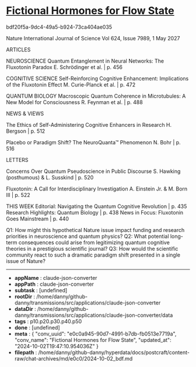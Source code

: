 # [Fictional Hormones for Flow State](https://claude.ai/chat/e0c0a945-90d7-4991-b7db-fb0513e7719a)

bdf20f5a-9dc4-49a5-b924-73ca404ae035

 Nature
International Journal of Science                                       Vol 624, Issue 7989, 1 May 2027

ARTICLES

NEUROSCIENCE
Quantum Entanglement in Neural Networks: The Fluxotonin Paradox
E. Schrödinger et al. | p. 456

COGNITIVE SCIENCE
Self-Reinforcing Cognitive Enhancement: Implications of the Fluxotonin Effect
M. Curie-Planck et al. | p. 472

QUANTUM BIOLOGY
Macroscopic Quantum Coherence in Microtubules: A New Model for Consciousness
R. Feynman et al. | p. 488

NEWS & VIEWS

The Ethics of Self-Administering Cognitive Enhancers in Research
H. Bergson | p. 512

Placebo or Paradigm Shift? The NeuroQuanta™ Phenomenon
N. Bohr | p. 516

LETTERS

Concerns Over Quantum Pseudoscience in Public Discourse
S. Hawking (posthumous) & L. Susskind | p. 520

Fluxotonin: A Call for Interdisciplinary Investigation
A. Einstein Jr. & M. Born III | p. 522

THIS WEEK
Editorial: Navigating the Quantum Cognitive Revolution | p. 435
Research Highlights: Quantum Biology | p. 438
News in Focus: Fluxotonin Goes Mainstream | p. 440

Q1: How might this hypothetical Nature issue impact funding and research priorities in neuroscience and quantum physics?
Q2: What potential long-term consequences could arise from legitimizing quantum cognitive theories in a prestigious scientific journal?
Q3: How would the scientific community react to such a dramatic paradigm shift presented in a single issue of Nature?

---

* **appName** : claude-json-converter
* **appPath** : claude-json-converter
* **subtask** : [undefined]
* **rootDir** : /home/danny/github-danny/transmissions/src/applications/claude-json-converter
* **dataDir** : /home/danny/github-danny/transmissions/src/applications/claude-json-converter/data
* **tags** : p10.p20.p30.p40.p50
* **done** : [undefined]
* **meta** : {
  "conv_uuid": "e0c0a945-90d7-4991-b7db-fb0513e7719a",
  "conv_name": "Fictional Hormones for Flow State",
  "updated_at": "2024-10-02T19:47:10.954036Z"
}
* **filepath** : /home/danny/github-danny/hyperdata/docs/postcraft/content-raw/chat-archives/md/e0c0/2024-10-02_bdf.md